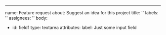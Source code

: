 ---
name: Feature request
about: Suggest an idea for this project
title: ''
labels: ''
assignees: ''
body:
- id: field1
  type: textarea
  attributes:
    label: Just some input field
